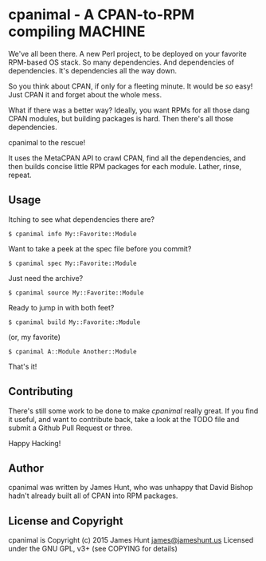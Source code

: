 cpanimal - A CPAN-to-RPM compiling MACHINE
==========================================

We've all been there.  A new Perl project, to be deployed on your favorite
RPM-based OS stack.  So many dependencies.  And dependencies of
dependencies.  It's dependencies all the way down.

So you think about CPAN, if only for a fleeting minute.  It would be *so*
easy!  Just CPAN it and forget about the whole mess.

What if there was a better way?  Ideally, you want RPMs for all those dang
CPAN modules, but building packages is hard.  Then there's all those
dependencies.

cpanimal to the rescue!

It uses the MetaCPAN API to crawl CPAN, find all the dependencies, and then
builds concise little RPM packages for each module.  Lather, rinse, repeat.

Usage
-----

Itching to see what dependencies there are?

    $ cpanimal info My::Favorite::Module

Want to take a peek at the spec file before you commit?

    $ cpanimal spec My::Favorite::Module

Just need the archive?

    $ cpanimal source My::Favorite::Module

Ready to jump in with both feet?

    $ cpanimal build My::Favorite::Module

(or, my favorite)

    $ cpanimal A::Module Another::Module

That's it!


Contributing
------------

There's still some work to be done to make *cpanimal* really great.  If you
find it useful, and want to contribute back, take a look at the TODO file
and submit a Github Pull Request or three.

Happy Hacking!


Author
------

cpanimal was written by James Hunt, who was unhappy that David
Bishop hadn't already built all of CPAN into RPM packages.

License and Copyright
---------------------

cpanimal is Copyright (c) 2015 James Hunt <james@jameshunt.us>
Licensed under the GNU GPL, v3+ (see COPYING for details)
